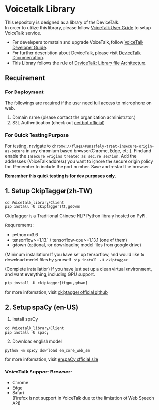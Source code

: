 # Voicetalk Library

This repository is designed as a library of the DeviceTalk.  
In order to utilize this library, please follow [VoiceTalk User Guide](https://hackmd.io/z-TuqWodS7-G6TmZUWZbvg) to setup VoiceTalk service.  
* For developers to matain and upgrade VoiceTalk, follow [VoiceTalk Developer Guide](https://hackmd.io/ioh87B5cTVqsXU_WukYtgA).
* For furthor description about DeviceTalk, please visit [DeviceTalk Documentation](https://hackmd.io/@Eric-Pwg/SJWlETzj5/https%3A%2F%2Fhackmd.io%2F%40Eric-Pwg%2FB1W18mViq).
* This Library follows the rule of [DeviceTalk: Library file Architecture](https://hackmd.io/@Eric-Pwg/SJWlETzj5/https%3A%2F%2Fhackmd.io%2F%40Eric-Pwg%2FB15oVAaO9).

## Requirement

### For Deployment

The followings are required if the user need full access to microphone on web.

1. Domain name (please contact the organization administrator.)
2. SSL Authentication (check out [certbot official](https://certbot.eff.org/))



### For Quick Testing Purpose
For testing, navigate to `chrome://flags/#unsafely-treat-insecure-origin-as-secure` in any chromium based browser(Chrome, Edge, etc.).
Find and enable the `Insecure origins treated as secure section`. Add the addresses (VoiceTalk address) you want to ignore the secure origin policy for. Remember to include the port number. 
Save and restart the browser.

**Remember this quick testing is for dev purposes only.**


## 1. Setup CkipTagger(zh-TW)

```
cd Voicetalk_library/Client
pip install -U ckiptagger[tf,gdown]
```
CkipTagger is a Traditional Chinese NLP Python library hosted on PyPI.

Requirements:
* python>=3.6
* tensorflow>=1.13.1 / tensorflow-gpu>=1.13.1 (one of them)
* gdown (optional, for downloading model files from google drive)

(Minimum installation) If you have set up tensorflow, and would like to download model files by yourself.
`pip install -U ckiptagger`

(Complete installation) If you have just set up a clean virtual environment, and want everything, including GPU support.

`pip install -U ckiptagger[tfgpu,gdown]`

for more information, visit [ckiptagger official github](https://github.com/ckiplab/ckiptagger)

## 2. Setup spaCy (en-US)

1. Install spaCy
```
cd Voicetalk_library/Client
pip install -U spacy
```

2. Download english model

```
python -m spacy download en_core_web_sm
```

for more information, visit [enspaCy official site](https://spacy.io/usage)



### VoiceTalk Support Browser:
* Chrome
* Edge
* Safari  
(Firefox is not support in VoiceTalk due to the limitation of Web Speech API)